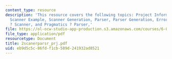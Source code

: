 ```yaml
---
content_type: resource
description: 'This resource covers the following topics: Project Information, Scanner,
  Scanner Example, Scanner Generation, Parser, Parser Generation, Errors, Pragmatics
  ? Scanner, and Pragmatics ? Parser,'
file: https://ol-ocw-studio-app-production.s3.amazonaws.com/courses/6-035-computer-language-engineering-sma-5502-fall-2005/eb9d5c5c86fdf1cb589d241932ad8521_2scanerparsr_prj.pdf
file_type: application/pdf
resourcetype: Document
title: 2scanerparsr_prj.pdf
uid: eb9d5c5c-86fd-f1cb-589d-241932ad8521
---
```

